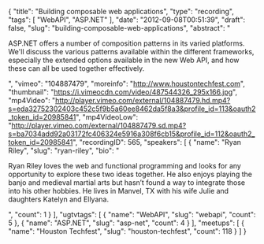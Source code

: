{
  "title": "Building composable web applications",
  "type": "recording",
  "tags": [
    "WebAPI",
    "ASP.NET"
  ],
  "date": "2012-09-08T00:51:39",
  "draft": false,
  "slug": "building-composable-web-applications",
  "abstract": "<p>ASP.NET offers a number of composition patterns in its varied platforms. We'll discuss the various patterns available within the different frameworks, especially the extended options available in the new Web API, and how these can all be used together effectively.</p>",
  "vimeo": "104887479",
  "moreinfo": "http://www.houstontechfest.com",
  "thumbnail": "https://i.vimeocdn.com/video/487544326_295x166.jpg",
  "mp4Video": "http://player.vimeo.com/external/104887479.hd.mp4?s=eda32752302403c452c5f9b5a60ee8462da5f8a3&profile_id=113&oauth2_token_id=20985841",
  "mp4VideoLow": "http://player.vimeo.com/external/104887479.sd.mp4?s=ba7034add92a03172fc406324e5916a308f6cb15&profile_id=112&oauth2_token_id=20985841",
  "recordingID": 565,
  "speakers": [
    {
      "name": "Ryan Riley",
      "slug": "ryan-riley",
      "bio": "<p>Ryan Riley loves the web and functional programming and looks for any opportunity to explore these two ideas together. He also enjoys playing the banjo and medieval martial arts but hasn’t found a way to integrate those into his other hobbies. He lives in Manvel, TX with his wife Julie and daughters Katelyn and Ellyana.</p>",
      "count": 1
    }
  ],
  "ugtvtags": [
    {
      "name": "WebAPI",
      "slug": "webapi",
      "count": 5
    },
    {
      "name": "ASP.NET",
      "slug": "asp-net",
      "count": 4
    }
  ],
  "meetups": [
    {
      "name": "Houston Techfest",
      "slug": "houston-techfest",
      "count": 118
    }
  ]
}